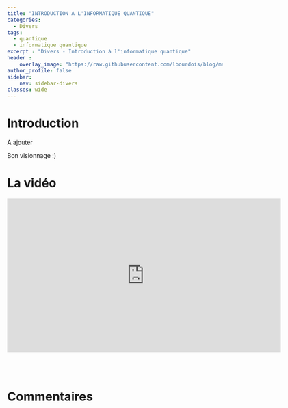 ```yaml
---
title: "INTRODUCTION A L'INFORMATIQUE QUANTIQUE"
categories:
  - Divers
tags:
  - quantique
  - informatique quantique
excerpt : "Divers - Introduction à l'informatique quantique"
header :
    overlay_image: "https://raw.githubusercontent.com/lbourdois/blog/master/assets/images/NLP_radom_blog.png"
author_profile: false
sidebar:
    nav: sidebar-divers
classes: wide
---
```


# Introduction
A ajouter

Bon visionnage :)

# La vidéo
<iframe width="640" height="360" src="https://www.youtube-nocookie.com/embed/5MerX4AzqrM" frameborder="0" allowfullscreen></iframe>

<br><br>

# Commentaires
<script src="https://utteranc.es/client.js"
        repo="catie-aq/blog-vaniila"
        issue-term="pathname"
        label="[Commentaires]"
        theme="github-dark"
        crossorigin="anonymous"
        async>
</script>
